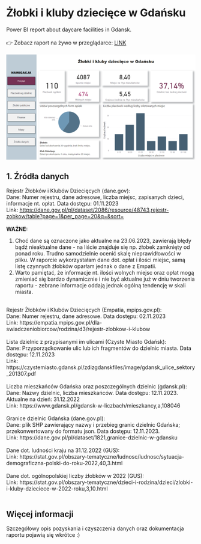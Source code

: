 # Żłobki i kluby dziecięce w Gdańsku
Power BI report about daycare facilities in Gdansk.
<br><br>
:point_right: Zobacz raport na żywo w przeglądarce: 
<a href="https://app.powerbi.com/view?r=eyJrIjoiN2E1OWQ0N2EtNzFkNC00NTc0LTk4NjgtNWY5Y2I0NzRjOTM2IiwidCI6Ijk3NmI5Y2IwLWJiYjctNDg2NC04NjAwLTE1NTk4MzA5YjY3YiJ9&pageName=ReportSection40897505d313de90450e">LINK</a>
<br><br>
<img src="https://raw.githubusercontent.com/jusjag/ZlobkiGdansk/main/ZlobkiGdansk_raport.png">

## 1. Źródła danych
Rejestr Żłobków i Klubów Dziecięcych (dane.gov):<br>
Dane: Numer rejestru, dane adresowe, liczba miejsc, zapisanych dzieci, informacje nt. opłat. Data dostępu: 01.11.2023<br>
Link: https://dane.gov.pl/pl/dataset/2086/resource/48743,rejestr-zobkow/table?page=1&per_page=20&q=&sort=<br><br>
<b>WAŻNE: </b><br>
1. Choć dane są oznaczone jako aktualne na 23.06.2023, zawierają błędy bądź nieaktualne dane - na liście znajduje się np. żłobek zamknięty od ponad roku. Trudno samodzielnie ocenić skalę nieprawidłowości w pliku. W raporcie wykorzystałam dane dot. opłat i ilości miejsc, samą listę czynnych żłobków oparłam jednak o dane z Empatii.<br>
2. Warto pamiętać, że informacje nt. ilości wolnych miejsc oraz opłat mogą zmieniać się bardzo dynamicznie i nie być aktualne już w dniu tworzenia raportu - zebrane informacje oddają jednak ogólną tendencję w skali miasta.<br>
<br>
Rejestr Żłobków i Klubów Dziecięcych (Empatia, mpips.gov.pl):<br>
Dane: Numer rejestru, dane adresowe. Data dostępu: 02.11.2023<br>
Link: https://empatia.mpips.gov.pl/dla-swiadczeniobiorcow/rodzina/d3/rejestr-zlobkow-i-klubow﻿<br>
<br>
Lista dzielnic z przypisanymi im ulicami (Czyste Miasto Gdańsk):<br>
Dane: Przyporządkowanie ulic lub ich fragmentów do dzielnic miasta. Data dostępu: 12.11.2023<br>
Link: https://czystemiasto.gdansk.pl/zdizgdanskfiles/image/gdansk_ulice_sektory_201307.pdf <br>
<br>
Liczba mieszkańców Gdańska oraz poszczególnych dzielnic (gdansk.pl):<br>
Dane: Nazwy dzielnic, liczba mieszkańców. Data dostępu: 12.11.2023. Aktualne na dzień: 31.12.2022<br>
Link: https://www.gdansk.pl/gdansk-w-liczbach/mieszkancy,a,108046 <br>
<br>
Granice dzielnic Gdańska (dane.gov.pl):<br>
Dane: plik SHP zawierający nazwy i przebieg granic dzielnic Gdańska; przekonwertowany do formatu json. Data dostępu: 12.11.2023.<br>
Link: https://dane.gov.pl/pl/dataset/1821,granice-dzielnic-w-gdansku<br>
<br>
Dane dot. ludności kraju na 31.12.2022 (GUS):<br>
Link: https://stat.gov.pl/obszary-tematyczne/ludnosc/ludnosc/sytuacja-demograficzna-polski-do-roku-2022,40,3.html<br>
<br>
Dane dot. ogólnopolskiej liczby żłobków w 2022 (GUS):<br>
Link: https://stat.gov.pl/obszary-tematyczne/dzieci-i-rodzina/dzieci/zlobki-i-kluby-dzieciece-w-2022-roku,3,10.html<br>
<br>

## Więcej informacji
Szczegółowy opis pozyskania i czyszczenia danych oraz dokumentacja raportu pojawią się wkrótce :)

